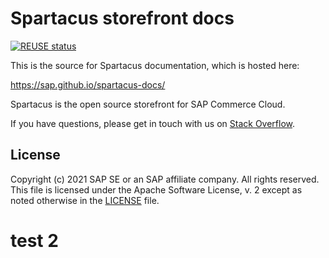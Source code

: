 # Spartacus storefront docs

[![REUSE status](https://api.reuse.software/badge/github.com/SAP/spartacus-docs)](https://api.reuse.software/info/github.com/SAP/spartacus-docs)

This is the source for Spartacus documentation, which is hosted here:

https://sap.github.io/spartacus-docs/

Spartacus is the open source storefront for SAP Commerce Cloud.

If you have questions, please get in touch with us on [Stack Overflow](https://stackoverflow.com/questions/tagged/spartacus-storefront).

## License

Copyright (c) 2021 SAP SE or an SAP affiliate company. All rights reserved.
This file is licensed under the Apache Software License, v. 2 except as noted otherwise in the [LICENSE](LICENSE) file.

# test 2